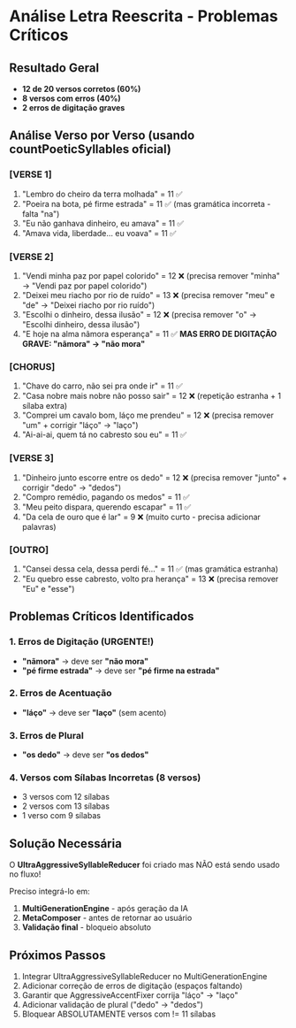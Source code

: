# Análise Letra Reescrita - Problemas Críticos

## Resultado Geral
- **12 de 20 versos corretos (60%)**
- **8 versos com erros (40%)**
- **2 erros de digitação graves**

## Análise Verso por Verso (usando countPoeticSyllables oficial)

### [VERSE 1]
1. "Lembro do cheiro da terra molhada" = 11 ✅
2. "Poeira na bota, pé firme estrada" = 11 ✅ (mas gramática incorreta - falta "na")
3. "Eu não ganhava dinheiro, eu amava" = 11 ✅
4. "Amava vida, liberdade... eu voava" = 11 ✅

### [VERSE 2]
1. "Vendi minha paz por papel colorido" = 12 ❌ (precisa remover "minha" → "Vendi paz por papel colorido")
2. "Deixei meu riacho por rio de ruído" = 13 ❌ (precisa remover "meu" e "de" → "Deixei riacho por rio ruído")
3. "Escolhi o dinheiro, dessa ilusão" = 12 ❌ (precisa remover "o" → "Escolhi dinheiro, dessa ilusão")
4. "E hoje na alma nãmora esperança" = 11 ✅ **MAS ERRO DE DIGITAÇÃO GRAVE: "nãmora" → "não mora"**

### [CHORUS]
1. "Chave do carro, não sei pra onde ir" = 11 ✅
2. "Casa nobre mais nobre não posso sair" = 12 ❌ (repetição estranha + 1 sílaba extra)
3. "Comprei um cavalo bom, láço me prendeu" = 12 ❌ (precisa remover "um" + corrigir "láço" → "laço")
4. "Ai-ai-ai, quem tá no cabresto sou eu" = 11 ✅

### [VERSE 3]
1. "Dinheiro junto escorre entre os dedo" = 12 ❌ (precisa remover "junto" + corrigir "dedo" → "dedos")
2. "Compro remédio, pagando os medos" = 11 ✅
3. "Meu peito dispara, querendo escapar" = 11 ✅
4. "Da cela de ouro que é lar" = 9 ❌ (muito curto - precisa adicionar palavras)

### [OUTRO]
1. "Cansei dessa cela, dessa perdi fé..." = 11 ✅ (mas gramática estranha)
2. "Eu quebro esse cabresto, volto pra herança" = 13 ❌ (precisa remover "Eu" e "esse")

## Problemas Críticos Identificados

### 1. Erros de Digitação (URGENTE!)
- **"nãmora"** → deve ser **"não mora"**
- **"pé firme estrada"** → deve ser **"pé firme na estrada"**

### 2. Erros de Acentuação
- **"láço"** → deve ser **"laço"** (sem acento)

### 3. Erros de Plural
- **"os dedo"** → deve ser **"os dedos"**

### 4. Versos com Sílabas Incorretas (8 versos)
- 3 versos com 12 sílabas
- 2 versos com 13 sílabas
- 1 verso com 9 sílabas

## Solução Necessária

O **UltraAggressiveSyllableReducer** foi criado mas NÃO está sendo usado no fluxo!

Preciso integrá-lo em:
1. **MultiGenerationEngine** - após geração da IA
2. **MetaComposer** - antes de retornar ao usuário
3. **Validação final** - bloqueio absoluto

## Próximos Passos

1. Integrar UltraAggressiveSyllableReducer no MultiGenerationEngine
2. Adicionar correção de erros de digitação (espaços faltando)
3. Garantir que AggressiveAccentFixer corrija "láço" → "laço"
4. Adicionar validação de plural ("dedo" → "dedos")
5. Bloquear ABSOLUTAMENTE versos com != 11 sílabas
